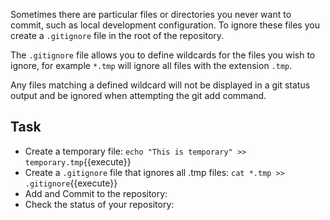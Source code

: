 Sometimes there are particular files or directories you never want to commit, such as local development configuration. To ignore these files you create a `.gitignore` file in the root of the repository.

The `.gitignore` file allows you to define wildcards for the files you wish to ignore, for example `*.tmp` will ignore all files with the extension `.tmp`.

Any files matching a defined wildcard will not be displayed in a git status output and be ignored when attempting the git add command.

## Task

- Create a temporary file: `echo "This is temporary" >> temporary.tmp`{{execute}}
- Create a `.gitignore` file that ignores all .tmp files: `cat *.tmp >> .gitignore`{{execute}}
- Add and Commit to the repository: 
- Check the status of your repository: 